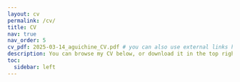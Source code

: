 ```yaml
---
layout: cv
permalink: /cv/
title: CV
nav: true
nav_order: 5
cv_pdf: 2025-03-14_aguichine_CV.pdf # you can also use external links here
description: You can browse my CV below, or download it in the top right corner.
toc:
  sidebar: left
---
```

